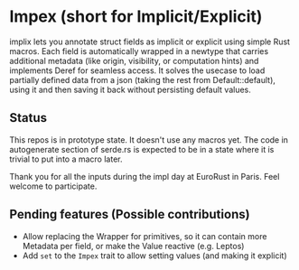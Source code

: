 # Impex (short for Implicit/Explicit)

implix lets you annotate struct fields as implicit or explicit using simple Rust macros.
Each field is automatically wrapped in a newtype that carries additional metadata (like origin, visibility, or computation hints) and implements Deref for seamless access.
It solves the usecase to load partially defined data from a json (taking the rest from Default::default), using it and then saving it back without persisting default values.


## Status
This repos is in prototype state. It doesn't use any macros yet. The code in autogenerate section of serde.rs is expected to be in a state where it is trivial to put into a macro later.

Thank you for all the inputs during the impl day at EuroRust in Paris. Feel welcome to participate.


## Pending features (Possible contributions)
- Allow replacing the Wrapper for primitives, so it can contain more Metadata per field, or make the Value reactive (e.g. Leptos)
- Add `set` to the `Impex` trait to allow setting values (and making it explicit)

